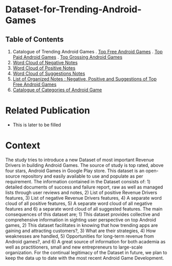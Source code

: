 # Dataset-for-Trending-Android-Games
## Table of Contents
1. Catalogue of Trending Android Games
.  [Top Free Android Games](https://github.com/AndroidGamesResearch/Dataset-for-Trending-Android-Games/blob/main/Top%20Free%20games.csv)
.  [Top Paid Android Games](https://github.com/AndroidGamesResearch/Dataset-for-Trending-Android-Games/blob/main/Top%20Paid%20games.csv)
.  [Top Grossing Android Games](https://github.com/AndroidGamesResearch/Dataset-for-Trending-Android-Games/blob/main/Top%20grossing%20games.csv)
1. [Word Cloud of Negative Notes](https://github.com/AndroidGamesResearch/Dataset-for-Trending-Android-Games/blob/main/List%20of%20Negative%20Notes.csv)
1. [Word Cloud of Positive Notes](https://github.com/AndroidGamesResearch/Dataset-for-Trending-Android-Games/blob/main/List%20of%20Positive%20Notes.csv)
1. [Word Cloud of Suggestions Notes](https://github.com/AndroidGamesResearch/Dataset-for-Trending-Android-Games/blob/main/List%20of%20Suggestions%20Notes.csv)
1. [List of Organized Notes : Negative, Positive and Suggestions of Top Free Android Games](https://github.com/AndroidGamesResearch/Dataset-for-Trending-Android-Games/blob/main/Organized%20List%20of%20Top%20Free%20Notes.csv)
1. [Catalogue of Categories of Android Game](https://github.com/AndroidGamesResearch/Dataset-for-Trending-Android-Games/blob/main/List%20of%20Categories%20of%20Android%20Games%20in%20Google%20Play%20Store.csv)


# Related Publication 
- This is later to be filled 

# Context 
The study tries to introduce a new Dataset of most important Revenue Drivers in building Android Games. The source of study is top rated, above four stars, Android Games in Google Play store. This dataset is an open-source repository and easily available to use and populate as per requirement. The information contained in the Dataset consists of: 1) detailed documents of success and failure report, raw as well as managed lists through user reviews and notes, 2) List of positive Revenue Drivers features, 3) List of negative Revenue Drivers features, 4) A separate word cloud of all positive features, 5) A separate word cloud of all negative features and 6) a separate word cloud of all suggested features. The main consequences of this dataset are; 1) This dataset provides collective and comprehensive information in sighting user perspective on top Android games, 2) This dataset  facilitates in knowing that how trending apps are gaining and attracting customers?, 3) What are their strategies, 4) How weaknesses are handled, 5) Opportunities for long-term revenue from Android games?, and 6) A great source of information for both academia as well as practitioners, small and new entrepreneurs to large-scale organization. For the continual legitimacy of the Dataset in future, we plan to keep the data up to date with the most recent Android Game Development. 
